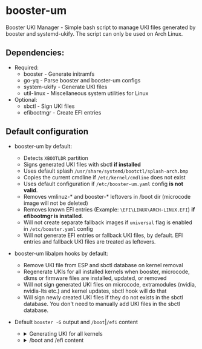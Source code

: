 # booster-um
Booster UKI Manager - Simple bash script to manage UKI files generated by booster and systemd-ukify.
The script can only be used on Arch Linux.

## Dependencies:
 * Required:
   * booster - Generate initramfs
   * go-yq - Parse booster and booster-um configs
   * system-ukify - Generate UKI files
   * util-linux - Miscellaneous system utilities for Linux
 * Optional:
   * sbctl - Sign UKI files
   * efibootmgr - Create EFI entries

## Default configuration
* booster-um by default:
  * Detects `XBOOTLDR` partition
  * Signs generated UKI files with sbctl **if installed**
  * Uses default splash `/usr/share/systemd/bootctl/splash-arch.bmp`
  * Copies the current cmdline if `/etc/kernel/cmdline` does not exist
  * Uses default configuration if `/etc/booster-um.yaml` config **is not valid**.
  * Removes vmlinuz-* and booster-* leftovers in /boot dir (microcode image will not be deleted)
  * Removes known EFI entries (Example: `\EFI\LINUX\ARCH-LINUX.EFI`) **if efibootmgr is installed**.
  * Will not create separate fallback images if `universal` flag is enabled in `/etc/booster.yaml` config
  * Will not generate EFI entries or fallback UKI files, by default. EFI entries and fallback UKI files are treated as leftovers.

* booster-um libalpm hooks by default:
  * Remove UKI file from ESP and sbctl database on kernel removal
  * Regenerate UKIs for all installed kernels when booster, microcode, dkms or firmware files are installed, updated, or removed
  * Will not sign generated UKI files on microcode, extramodules (nvidia, nvidia-lts etc.) and kernel updates, sbctl hook will do that
  * Will sign newly created UKI files if they do not exists in the sbctl database. You don't need to manually add UKI files in the sbctl database.

* Default `booster -G` output and `/boot`|`/efi` content
  * <details>
    <summary>Generating UKI for all kernels</summary>

    ![generation](https://github.com/Zile995/booster-um/assets/32335484/77ef01ee-a044-4f53-964a-b4748579d43c)

    </details>
  * <details>
    <summary>/boot and /efi content</summary>
    
    ![path](https://github.com/Zile995/booster-um/assets/32335484/ef21face-a364-4cee-b4d2-60e5a60187be)

    </details>
